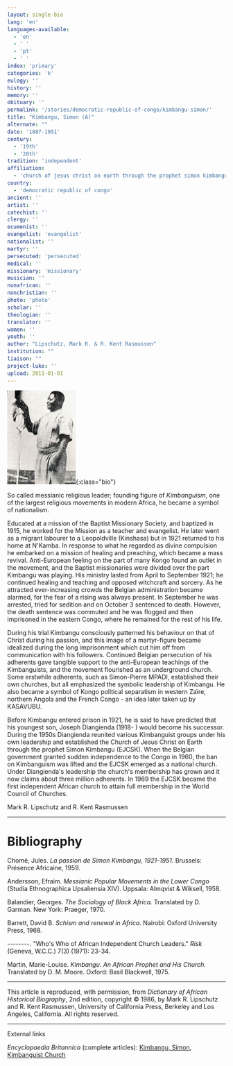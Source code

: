 ```yaml
---
layout: single-bio
lang: 'en'
languages-available:
  - 'en'
  - ' '
  - 'pt'
  - ' '
index: 'primary'
categories: 'k'
eulogy: ''
history: ''
memory: ''
obituary: ''
permalink: '/stories/democratic-republic-of-congo/kimbangu-simon/'
title: "Kimbangu, Simon (A)"
alternate: ""
date: '1887-1951'
century:
  - '19th'
  - '20th'
tradition: 'independent'
affiliation:
  - 'church of jesus christ on earth through the prophet simon kimbangu'
country:
  - 'democratic republic of congo'
ancient: ''
artist: ''
catechist: ''
clergy: ''
ecumenist: ''
evangelist: 'evangelist'
nationalist: ''
martyr: ''
persecuted: 'persecuted'
medical: ''
missionary: 'missionary'
musician: ''
nonafrican: ''
nonchristian: ''
photo: 'photo'
scholar: ''
theologian: ''
translator: ''
women: ''
youth: ''
author: "Lipschutz, Mark R. & R. Kent Rasmussen"
institution: ""
liaison: ""
project-luke: ''
upload: 2011-01-01
---
```


![Simon Kimbangu in prison](/images/bio-pics/demrepcongo/kimbangu-simon/kimbangu.jpg){:class="bio"}

So called messianic religious leader; founding figure of *Kimbanguism*, one of the largest religious movements in modern Africa, he became a symbol of nationalism.

Educated at a mission of the Baptist Missionary Society, and baptized in 1915, he worked  for the Mission as a teacher and evangelist.  He later went as a migrant labourer to a Leopoldville (Kinshasa) but in 1921 returned to his home at N'Kamba.  In response to what he regarded as divine compulsion he embarked on a mission of healing and preaching, which became a mass revival.  Anti-European feeling on the part of many Kongo found an outlet in the movement, and the Baptist missionaries were divided over the part Kimbangu was playing.  His ministry lasted from April to September 1921; he continued  healing and teaching and opposed witchcraft and sorcery.  As he attracted ever-increasing crowds the Belgian administration became alarmed, for the fear of  a rising was always present.  In September he was arrested, tried for sedition and on October 3 sentenced to death.  However, the death sentence was commuted and he was flogged and then imprisoned in the eastern Congo, where he remained for the rest of his life.

During his trial Kimbangu consciously  patterned his behaviour on that of Christ during his passion, and this image of a martyr-figure became idealized during the long imprisonment which cut him off from communication with his followers.  Continued Belgian persecution of his adherents gave tangible support to the anti-European teachings of the Kimbanguists, and  the movement flourished as an underground church.  Some erstwhile adherents, such as Simon-Pierre MPADI, established their own churches, but all emphasized the symbolic leadership of Kimbangu.  He also became a symbol of Kongo political separatism in western Za&iuml;re, northern Angola and the French Congo - an idea later taken up by KASAVUBU.

Before Kimbangu entered prison in 1921, he is said to have predicted that his youngest son, Joseph Diangienda (1918-   ) would become his successor.  During the 1950s Diangienda reunited various Kimbanguist groups under his own leadership and established the Church of Jesus Christ on Earth through the  prophet Simon Kimbangu (EJCSK).  When the Belgian government granted sudden independence to the Congo in 1960, the ban on Kimbanguism was lifted and the EJCSK emerged as a national church.  Under Diangienda's leadership the church's membership has grown and it now claims about three million adherents.  In 1969 the  EJCSK became the first independent African church to attain full membership in the World Council of Churches.

Mark R. Lipschutz and R. Kent Rasmussen

---

# Bibliography

Chomé, Jules.  *La passion de Simon Kimbangu, 1921-1951.*  Brussels:  Présence Africaine, 1959.

Andersson, Efraim.  *Messianic Popular Movements in the Lower Congo* (Studia Ethnographica Upsaliensia XIV).  Uppsala: Almqvist & Wiksell, 1958.

Balandier, Georges.  *The  Sociology of Black Africa.*  Translated by D. Garman.  New York: Praeger, 1970.

Barrett, David B.  *Schism and renewal in Africa*.  Nairobi: Oxford University Press, 1968.

--------.   "Who's Who of African Independent Church Leaders."  *Risk* (Geneva, W.C.C.) 7(3) (1971): 23-34.

Martin, Marie-Louise.  *Kimbangu.  An African Prophet and His Church.*  Translated by D. M. Moore.  Oxford: Basil Blackwell, 1975.

---

This article is reproduced, with permission, from *Dictionary of African Historical Biography*, 2nd edition, copyright &copy; 1986, by Mark R. Lipschutz and R. Kent Rasmussen,  University of California Press, Berkeley and Los Angeles, California.  All rights reserved.

---

External links

*Encyclopaedia Britannica*  (complete articles):  [Kimbangu, Simon](http://www.britannica.com/eb/article-9045460/Simon-Kimbangu),  [Kimbanguist Church](http://www.britannica.com/eb/article-9045461/Kimbanguist-Church)
